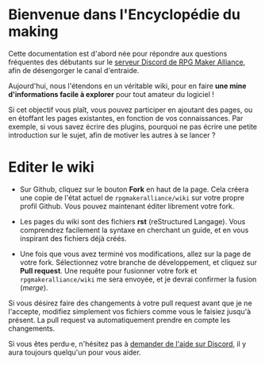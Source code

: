 # Bienvenue dans l'Encyclopédie du making

Cette documentation est d'abord née pour répondre aux questions fréquentes des débutants sur le [serveur Discord de RPG Maker Alliance](https://discord.gg/RrBppaj), afin de désengorger le canal d'entraide.

Aujourd'hui, nous l'étendons en un véritable wiki, pour en faire **une mine d'informations facile à explorer** pour tout amateur du logiciel !

Si cet objectif vous plaît, vous pouvez participer en ajoutant des pages, ou en étoffant les pages existantes, en fonction de vos connaissances. Par exemple, si vous savez écrire des plugins, pourquoi ne pas écrire une petite introduction sur le sujet, afin de motiver les autres à se lancer ?

# Editer le wiki

* Sur Github, cliquez sur le bouton **Fork** en haut de la page. Cela créera une copie de l'état actuel de `rpgmakeralliance/wiki` sur votre propre profil Github. Vous pouvez maintenant éditer librement votre fork.

* Les pages du wiki sont des fichiers **rst** (reStructured Langage). Vous comprendrez facilement la syntaxe en cherchant un guide, et en vous inspirant des fichiers déjà créés.

* Une fois que vous avez terminé vos modifications, allez sur la page de votre fork. Sélectionnez votre branche de développement, et cliquez sur **Pull request**. Une requête pour fusionner votre fork et `rpgmakeralliance/wiki` me sera envoyée, et je devrai confirmer la fusion (*merge*).

Si vous désirez faire des changements à votre pull request avant que je ne l'accepte, modifiez simplement vos fichiers comme vous le faisiez jusqu'à présent. La pull request va automatiquement prendre en compte les changements.

Si vous êtes perdu·e, n'hésitez pas à [demander de l'aide sur Discord](https://discord.gg/RrBppaj), il y aura toujours quelqu'un pour vous aider.
